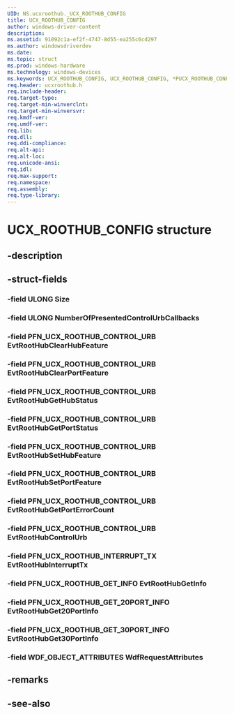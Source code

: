 ```yaml
---
UID: NS.ucxroothub._UCX_ROOTHUB_CONFIG
title: UCX_ROOTHUB_CONFIG
author: windows-driver-content
description: 
ms.assetid: 91092c1a-ef2f-4747-8d55-ea255c6cd297
ms.author: windowsdriverdev
ms.date: 
ms.topic: struct
ms.prod: windows-hardware
ms.technology: windows-devices
ms.keywords: UCX_ROOTHUB_CONFIG, UCX_ROOTHUB_CONFIG, *PUCX_ROOTHUB_CONFIG
req.header: ucxroothub.h
req.include-header:
req.target-type:
req.target-min-winverclnt:
req.target-min-winversvr:
req.kmdf-ver:
req.umdf-ver:
req.lib:
req.dll:
req.ddi-compliance:
req.alt-api:
req.alt-loc:
req.unicode-ansi:
req.idl:
req.max-support:
req.namespace:
req.assembly:
req.type-library:
---
```


# UCX_ROOTHUB_CONFIG structure

## -description



## -struct-fields

### -field ULONG Size			
 	
### -field ULONG NumberOfPresentedControlUrbCallbacks			
 	
### -field PFN_UCX_ROOTHUB_CONTROL_URB EvtRootHubClearHubFeature			
 	
### -field PFN_UCX_ROOTHUB_CONTROL_URB EvtRootHubClearPortFeature			
 	
### -field PFN_UCX_ROOTHUB_CONTROL_URB EvtRootHubGetHubStatus			
 	
### -field PFN_UCX_ROOTHUB_CONTROL_URB EvtRootHubGetPortStatus			
 	
### -field PFN_UCX_ROOTHUB_CONTROL_URB EvtRootHubSetHubFeature			
 	
### -field PFN_UCX_ROOTHUB_CONTROL_URB EvtRootHubSetPortFeature			
 	
### -field PFN_UCX_ROOTHUB_CONTROL_URB EvtRootHubGetPortErrorCount			
 	
### -field PFN_UCX_ROOTHUB_CONTROL_URB EvtRootHubControlUrb			
 	
### -field PFN_UCX_ROOTHUB_INTERRUPT_TX EvtRootHubInterruptTx			
 	
### -field PFN_UCX_ROOTHUB_GET_INFO EvtRootHubGetInfo			
 	
### -field PFN_UCX_ROOTHUB_GET_20PORT_INFO EvtRootHubGet20PortInfo			
 	
### -field PFN_UCX_ROOTHUB_GET_30PORT_INFO EvtRootHubGet30PortInfo			
 	
### -field WDF_OBJECT_ATTRIBUTES WdfRequestAttributes			
 	
## -remarks

## -see-also